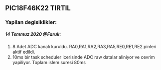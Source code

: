 ﻿
## PIC18F46K22 TIRTIL


### Yapilan degisiklikler:



##### 14 Temmuz 2020 @Faruk:
1. 8 Adet ADC kanalı kuruldu. RA0,RA1,RA2,RA3,RA5,RE0,RE1,RE2 pinleri aktif edildi.
1. 10ms bir task scheduler icerisinde ADC raw datalar aliniyor ve cevrim yapiliyor. Toplam islem suresi 80ms



